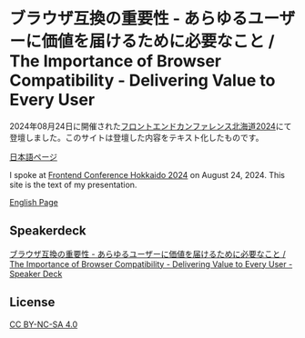 # ブラウザ互換の重要性 - あらゆるユーザーに価値を届けるために必要なこと / The Importance of Browser Compatibility - Delivering Value to Every User

2024年08月24日に開催された[フロントエンドカンファレンス北海道2024](https://www.frontend-conf.jp/)にて登壇しました。このサイトは登壇した内容をテキスト化したものです。

[日本語ページ](https://yamanoku.net/frontendo-2024/ja/)

I spoke at [Frontend Conference Hokkaido 2024](https://www.frontend-conf.jp/) on August 24, 2024. This site is the text of my presentation.

[English Page](https://yamanoku.net/frontendo-2024/en/)

## Speakerdeck

[ブラウザ互換の重要性 - あらゆるユーザーに価値を届けるために必要なこと / The Importance of Browser Compatibility - Delivering Value to Every User - Speaker Deck](https://speakerdeck.com/yamanoku/the-importance-of-browser-compatibility-delivering-value-to-every-user)
## License

[CC BY-NC-SA 4.0](./LICENSE)

